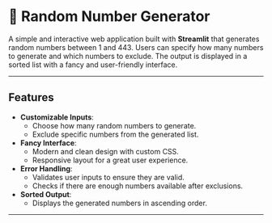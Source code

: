 # 🎲 Random Number Generator

A simple and interactive web application built with **Streamlit** that generates random numbers between 1 and 443. Users can specify how many numbers to generate and which numbers to exclude. The output is displayed in a sorted list with a fancy and user-friendly interface.

---

## Features

- **Customizable Inputs**:
  - Choose how many random numbers to generate.
  - Exclude specific numbers from the generated list.
- **Fancy Interface**:
  - Modern and clean design with custom CSS.
  - Responsive layout for a great user experience.
- **Error Handling**:
  - Validates user inputs to ensure they are valid.
  - Checks if there are enough numbers available after exclusions.
- **Sorted Output**:
  - Displays the generated numbers in ascending order.

---

